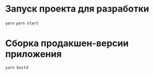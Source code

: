 # Запуск проекта для разработки

`yarn`
`yarn start`

# Сборка продакшен-версии приложения

`yarn build`
